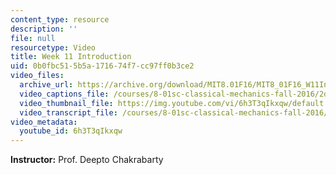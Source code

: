 ```yaml
---
content_type: resource
description: ''
file: null
resourcetype: Video
title: Week 11 Introduction
uid: 0b0fbc51-5b5a-1716-74f7-cc97ff0b3ce2
video_files:
  archive_url: https://archive.org/download/MIT8.01F16/MIT8_01F16_W11Intro_360p.mp4
  video_captions_file: /courses/8-01sc-classical-mechanics-fall-2016/2df7258ad4dc5c21ba1b9522d896a82a_6h3T3qIkxqw.vtt
  video_thumbnail_file: https://img.youtube.com/vi/6h3T3qIkxqw/default.jpg
  video_transcript_file: /courses/8-01sc-classical-mechanics-fall-2016/991d20d04cad0f5816e7aba1b8a7c27b_6h3T3qIkxqw.pdf
video_metadata:
  youtube_id: 6h3T3qIkxqw
---
```


**Instructor:** Prof. Deepto Chakrabarty